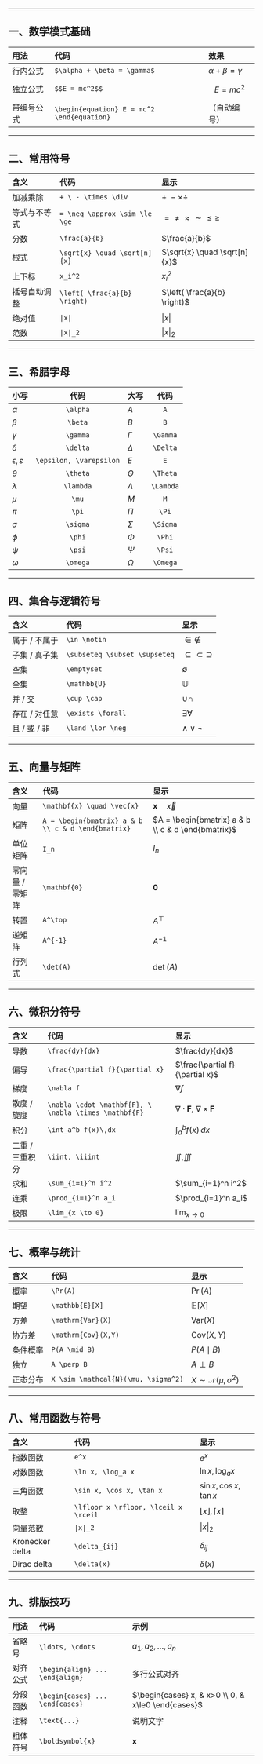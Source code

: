 
---

## 一、数学模式基础

| 用法    | 代码                                         | 效果                        |
| :---- | :----------------------------------------- | :------------------------ |
| 行内公式  | `$\alpha + \beta = \gamma$`                | $\alpha + \beta = \gamma$ |
| 独立公式  | `$$E = mc^2$$`                             | $$E = mc^2$$              |
| 带编号公式 | `\begin{equation} E = mc^2 \end{equation}` | （自动编号）                    |

---

## 二、常用符号

| 含义     | 代码                            | 显示                            |
| :----- | :---------------------------- | :---------------------------- |
| 加减乘除   | `+ \ - \times \div`           | $+ \ - \times \div$           |
| 等式与不等式 | `= \neq \approx \sim \le \ge` | $= \neq \approx \sim \le \ge$ |
| 分数     | `\frac{a}{b}`                 | $\frac{a}{b}$                 |
| 根式     | `\sqrt{x} \quad \sqrt[n]{x}`  | $\sqrt{x} \quad \sqrt[n]{x}$  |
| 上下标    | `x_i^2`                       | $x_i^2$                       |
| 括号自动调整 | `\left( \frac{a}{b} \right)`  | $\left( \frac{a}{b} \right)$  |
| 绝对值    | `\|x\|`                       | $\|x\|$                       |
| 范数     | `\|x\|_2`                     | $\|x\|_2$                     |


---

## 三、希腊字母

| 小写                      |           代码            | 大写        |    代码     |
| :---------------------- | :---------------------: | :-------- | :-------: |
| $\alpha$                |        `\alpha`         | $A$       |    `A`    |
| $\beta$                 |         `\beta`         | $B$       |    `B`    |
| $\gamma$                |        `\gamma`         | $\Gamma$  | `\Gamma`  |
| $\delta$                |        `\delta`         | $\Delta$  | `\Delta`  |
| $\epsilon, \varepsilon$ | `\epsilon, \varepsilon` | $E$       |    `E`    |
| $\theta$                |        `\theta`         | $\Theta$  | `\Theta`  |
| $\lambda$               |        `\lambda`        | $\Lambda$ | `\Lambda` |
| $\mu$                   |          `\mu`          | $M$       |    `M`    |
| $\pi$                   |          `\pi`          | $\Pi$     |   `\Pi`   |
| $\sigma$                |        `\sigma`         | $\Sigma$  | `\Sigma`  |
| $\phi$                  |         `\phi`          | $\Phi$    |  `\Phi`   |
| $\psi$                  |         `\psi`          | $\Psi$    |  `\Psi`   |
| $\omega$                |        `\omega`         | $\Omega$  | `\Omega`  |

---

## 四、集合与逻辑符号

| 含义        | 代码                            | 显示                            |
| :-------- | :---------------------------- | :---------------------------- |
| 属于 / 不属于  | `\in \notin`                  | $\in \notin$                  |
| 子集 / 真子集  | `\subseteq \subset \supseteq` | $\subseteq \subset \supseteq$ |
| 空集        | `\emptyset`                   | $\emptyset$                   |
| 全集        | `\mathbb{U}`                  | $\mathbb{U}$                  |
| 并 / 交     | `\cup \cap`                   | $\cup \cap$                   |
| 存在 / 对任意  | `\exists \forall`             | $\exists \forall$             |
| 且 / 或 / 非 | `\land \lor \neg`             | $\land \lor \neg$             |

---

## 五、向量与矩阵

| 含义        | 代码                                                 | 显示                                                 |
| :-------- | :------------------------------------------------- | :------------------------------------------------- |
| 向量        | `\mathbf{x} \quad \vec{x}`                         | $\mathbf{x} \quad \vec{x}$                         |
| 矩阵        | `A = \begin{bmatrix} a & b \\ c & d \end{bmatrix}` | $A = \begin{bmatrix} a & b \\ c & d \end{bmatrix}$ |
| 单位矩阵      | `I_n`                                              | $I_n$                                              |
| 零向量 / 零矩阵 | `\mathbf{0}`                                       | $\mathbf{0}$                                       |
| 转置        | `A^\top`                                           | $A^\top$                                           |
| 逆矩阵       | `A^{-1}`                                           | $A^{-1}$                                           |
| 行列式       | `\det(A)`                                          | $\det(A)$                                          |

---

## 六、微积分符号

| 含义        | 代码                                                    | 显示                                                    |
| :-------- | :---------------------------------------------------- | :---------------------------------------------------- |
| 导数        | `\frac{dy}{dx}`                                       | $\frac{dy}{dx}$                                       |
| 偏导        | `\frac{\partial f}{\partial x}`                       | $\frac{\partial f}{\partial x}$                       |
| 梯度        | `\nabla f`                                            | $\nabla f$                                            |
| 散度 / 旋度   | `\nabla \cdot \mathbf{F}, \ \nabla \times \mathbf{F}` | $\nabla \cdot \mathbf{F}, \ \nabla \times \mathbf{F}$ |
| 积分        | `\int_a^b f(x)\,dx`                                   | $\int_a^b f(x)\,dx$                                   |
| 二重 / 三重积分 | `\iint, \iiint`                                       | $\iint, \iiint$                                       |
| 求和        | `\sum_{i=1}^n i^2`                                    | $\sum_{i=1}^n i^2$                                    |
| 连乘        | `\prod_{i=1}^n a_i`                                   | $\prod_{i=1}^n a_i$                                   |
| 极限        | `\lim_{x \to 0}`                                      | $\lim_{x \to 0}$                                      |

---

## 七、概率与统计

| 含义 | 代码 | 显示 |
|:--|:--|:--|
| 概率 | `\Pr(A)` | $\Pr(A)$ |
| 期望 | `\mathbb{E}[X]` | $\mathbb{E}[X]$ |
| 方差 | `\mathrm{Var}(X)` | $\mathrm{Var}(X)$ |
| 协方差 | `\mathrm{Cov}(X,Y)` | $\mathrm{Cov}(X,Y)$ |
| 条件概率 | `P(A \mid B)` | $P(A \mid B)$ |
| 独立 | `A \perp B` | $A \perp B$ |
| 正态分布 | `X \sim \mathcal{N}(\mu, \sigma^2)` | $X \sim \mathcal{N}(\mu, \sigma^2)$ |

---

## 八、常用函数与符号

| 含义              | 代码                                   | 显示                                   |
| :-------------- | :----------------------------------- | :----------------------------------- |
| 指数函数            | `e^x`                                | $e^x$                                |
| 对数函数            | `\ln x, \log_a x`                    | $\ln x, \log_a x$                    |
| 三角函数            | `\sin x, \cos x, \tan x`             | $\sin x, \cos x, \tan x$             |
| 取整              | `\lfloor x \rfloor, \lceil x \rceil` | $\lfloor x \rfloor, \lceil x \rceil$ |
| 向量范数            | `\|x\|_2`                            | $\|x\|_2$                            |
| Kronecker delta | `\delta_{ij}`                        | $\delta_{ij}$                        |
| Dirac delta     | `\delta(x)`                          | $\delta(x)$                          |

---

## 九、排版技巧

| 用法 | 代码 | 示例 |
|:--|:--|:--|
| 省略号 | `\ldots, \cdots` | $a_1, a_2, \ldots, a_n$ |
| 对齐公式 | `\begin{align} ... \end{align}` | 多行公式对齐 |
| 分段函数 | `\begin{cases} ... \end{cases}` | $\begin{cases} x, & x>0 \\ 0, & x\le0 \end{cases}$ |
| 注释 | `\text{...}` | $\text{说明文字}$ |
| 粗体符号 | `\boldsymbol{x}` | $\boldsymbol{x}$ |

